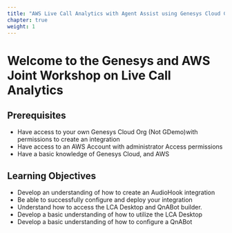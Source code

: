 ```yaml
---
title: "AWS Live Call Analytics with Agent Assist using Genesys Cloud CX Audiohook"
chapter: true
weight: 1
---
```


# Welcome to the Genesys and AWS Joint Workshop on Live Call Analytics

## Prerequisites
-	Have access to your own Genesys Cloud Org (Not GDemo)with permissions to create an integration
-	Have access to an AWS Account with administrator Access permissions
-	Have a basic knowledge of Genesys Cloud, and AWS

## Learning Objectives
- Develop an understanding of how to create an AudioHook integration
- Be able to successfully configure and deploy your integration 
- Understand how to access the LCA Desktop and QnABot builder. 
- Develop a basic understanding of how to utilize the LCA Desktop
- Develop a basic understanding of how to configure a QnABot

